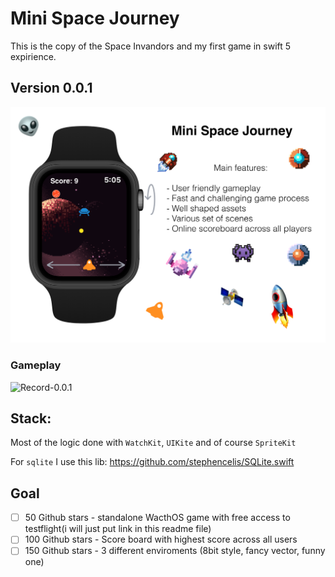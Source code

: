 # Mini Space Journey

This is the copy of the Space Invandors and my first game in swift 5 expirience.

## Version 0.0.1 

![preview](Static/0.0.1/preview.png)

### Gameplay

![Record-0.0.1](Static/0.0.1/record-0.0.1.gif)

## Stack:

Most of the logic done with `WatchKit`, `UIKite` and of course `SpriteKit`

For `sqlite` I use this lib: https://github.com/stephencelis/SQLite.swift


## Goal

- [ ] 50 Github stars - standalone WacthOS game with free access to testflight(i will just put link in this readme file)
- [ ] 100 Github stars - Score board with highest score across all users
- [ ] 150 Github stars - 3 different enviroments (8bit style, fancy vector, funny one)